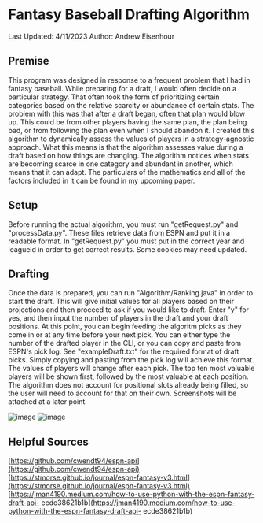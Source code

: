 # Fantasy Baseball Drafting Algorithm

Last Updated: 4/11/2023
Author: Andrew Eisenhour

## Premise

This program was designed in response to a frequent problem that I had in fantasy baseball. While preparing for a draft, I would often decide on a particular strategy. That often took the form of prioritizing certain categories based on the relative scarcity or abundance of certain stats. The problem with this was that after a draft began, often that plan would blow up. This could be from other players having the same plan, the plan being bad, or from following the plan even when I should abandon it. I created this algorithm to dynamically assess the values of players in a strategy-agnostic approach. What this means is that the algorithm assesses value during a draft based on how things are changing. The algorithm notices when stats are becoming scarce in one category and abundant in another, which means that it can adapt. The particulars of the mathematics and all of the factors included in it can be found in my upcoming paper.

## Setup

Before running the actual algorithm, you must run "getRequest.py" and "processData.py". These files retrieve data from ESPN and put it in a readable format. In "getRequest.py" you must put in the correct year and leagueid in order to get correct results. Some cookies may need updated.

## Drafting

Once the data is prepared, you can run "Algorithm/Ranking.java" in order to start the draft. This will give initial values for all players based on their projections and then proceed to ask if you would like to draft. Enter "y" for yes, and then input the number of players in the draft and your draft positions. At this point, you can begin feeding the algoritm picks as they come in or at any time before your next pick. You can either type the number of the drafted player in the CLI, or you can copy and paste from ESPN's pick log. See "exampleDraft.txt" for the required format of draft picks. Simply copying and pasting from the pick log will achieve this format. The values of players will change after each pick. The top ten most valuable players will be shown first, followed by the most valuable at each position. The algorithm does not account for positional slots already being filled, so the user will need to account for that on their own. Screenshots will be attached at a later point.

![image](https://user-images.githubusercontent.com/54419359/231325572-d88d22a1-dcd6-453c-acdf-aa56da35cc6c.png)
![image](https://user-images.githubusercontent.com/54419359/231325617-53a79d82-6e95-490f-8e55-28083ae18e16.png)


## Helpful Sources
[https://github.com/cwendt94/espn-api](https://github.com/cwendt94/espn-api)
[https://stmorse.github.io/journal/espn-fantasy-v3.html](https://stmorse.github.io/journal/espn-fantasy-v3.html)
[https://jman4190.medium.com/how-to-use-python-with-the-espn-fantasy-draft-api-
ecde38621b1b](https://jman4190.medium.com/how-to-use-python-with-the-espn-fantasy-draft-api-
ecde38621b1b)
